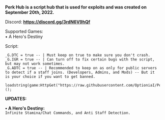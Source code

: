 **Perk Hub is a script hub that is used for exploits and was created on September 20th, 2022.**

Discord: **https://discord.gg/3rdN6V9hQf**

Supported Games:                                                                                                                                            
•  A Hero's Destiny

Script:

```
_G.DTC = true -- | Must keep on true to make sure you don't crash.
_G.IGR = true -- | Can turn off to fix certain bugs with the script, but may not work sometimes.
_G.ADTC = true -- | Recommended to keep on as only for public servers to detect if a staff joins. (Developers, Admins, and Mods) -- But it is your choice if you want to get banned.

loadstring(game:HttpGet("https://raw.githubusercontent.com/OptioniaI/PerkHub/main/main.lua"))();
```


**UPDATES:**

**• A Hero's Destiny:**                                                                                                                                
`Infinite Stamina/Chat Commands, and Anti Staff Detection.`

